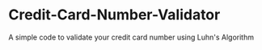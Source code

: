 # Credit-Card-Number-Validator
A simple code to validate your credit card number using Luhn's Algorithm
